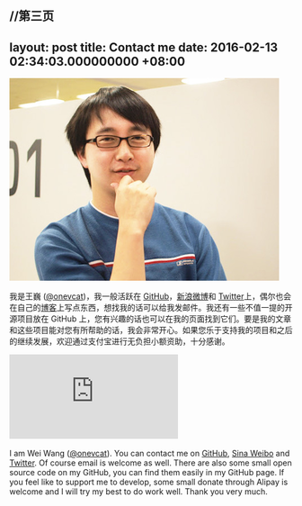 //第三页
---
layout: post
title: Contact me
date: 2016-02-13 02:34:03.000000000 +08:00
---

![](assets/images/photo.jpeg)

我是王巍 ([@onevcat](http://weibo.com/onevcat/))，我一般活跃在 [GitHub](https://github.com/onevcat)，[新浪微博](http://weibo.com/onevcat/)和 [Twitter](https://twitter.com/onevcat)上，偶尔也会在自己的[博客](http://onevcat.com)上写点东西，想找我的话可以给我发邮件。我还有一些不值一提的开源项目放在 GitHub 上，您有兴趣的话也可以在我的页面找到它们。要是我的文章和这些项目能对您有所帮助的话，我会非常开心。如果您乐于支持我的项目和之后的继续发展，欢迎通过支付宝进行无负担小额资助，十分感谢。

![](https://mobilecodec.alipay.com/show.htm?code=aedov44ceslfxn8r4a&picSize=430)

I am Wei Wang ([@onevcat](https://twitter.com/onevcat)). You can contact me on [GitHub](https://github.com/onevcat), [Sina Weibo](http://weibo.com/onevcat/) and [Twitter](https://twitter.com/onevcat). Of course email is welcome as well. There are also some small open source code on my GitHub, you can find them easily in my GitHub page. If you feel like to support me to develop, some small donate through Alipay is welcome and I will try my best to do work well. Thank you very much.

<div class="github-card" data-user="onevcat" data-width=100% data-height=""></div>

<center>

<h1>
<a href="https://github.com/onevcat" class="fa fa-github"></a>
<a href="http://weibo.com/onevcat/" class="fa fa-weibo"></a>
<a href="https://twitter.com/onevcat" class="fa fa-twitter"></a>
<a href="http://www.linkedin.com/pub/wei-wang/43/516/86b" class="fa fa-linkedin"></a>
<a href="http://onevcat.com" class="fa fa-pencil"></a>
<a href="mailto:onev@onevcat.com" class="fa fa-envelope"></a>
</h1>

</center>
